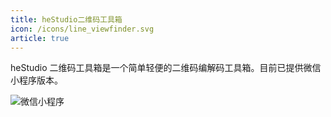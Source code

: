 ```yaml
---
title: heStudio二维码工具箱
icon: /icons/line_viewfinder.svg
article: true
---
```


heStudio 二维码工具箱是一个简单轻便的二维码编解码工具箱。目前已提供微信小程序版本。

![微信小程序](https://image.hestudio.net/i/2024/03/05/65e5fe4be927c.png)
